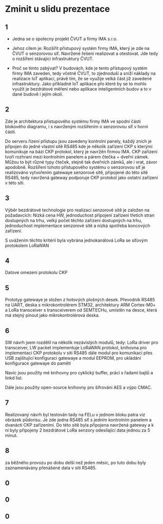 # Zminit u slidu prezentace

## 1
- Jedna se o spolecny projekt ČVUT a firmy IMA s.r.o.

- Jehoz cilem je:
Rozšířit přístupový systém firmy IMA, který je zde na ČVUT o senzorovou síť.
Navržené řešení realizovat a otestovat.
Jde tedy o rozšíření stávajici infrastruktury ČVUT.

- Proč se tímto zabývat? 
V budovách, kde je tento přístupový systém firmy IMA zaveden, tedy včetně ČVUT, to zjednoduší a sníží náklady na realizace IoT aplikací, právě tím, že se využije velká část již zavedené infrastruktury.
Jako příkladné IoT aplikace přo které by se to mohlo využít je bezdrátové měření nebo aplikace inteligentních budov a to v dané budově i jejím okolí.

## 2
Zde je architektura přístupového systému firmy IMA ve spodní části blokového diagramu, i s navrženým rozšířením o senzorovou síť v horní části.

Do serveru řízení přístupu jsou zavedeny kontrolní panely, každý znich je připojen do jedné vlastní sítě RS485 kde je několik zařízení CKP s kterými komunikuje na bázi CKP protokol, který je navržěn firmou IMA.
CKP zařízení tvoří rozhraní mezi kontrolním panelem a párem čtečka + dveřní zámek. Můžou to být různé typy čteček, stejně tak dveřních zámků, ale i vrat, závor apodobně.
Rozšíření tohoto přístupového systému o senzorovou síť je realizováno vytvořením gatewaye senzorové sítě, připojené do této sítě RS485, tedy navržená gateway podporuje CKP protokol jako ostatní zařízení v této síti.

## 3
Výběr bezdrátové technologie pro realizaci senzorové sítě je založen na požadavcích: Nízká cena HW, jednoduchost přípojení zařízení třetích stran dostupných na trhu, velký počet těchto zařízení dostupných na trhu, jednoduchost implementace senzorové sítě a nízká spotřeba koncových zařízení.

S uvážením těchto kritérií byla vybrána jednokanálová LoRa se síťovým protokolem LoRaWAN

## 4 
Datove omezeni protokolu CKP



## 5
Prototyp gatewaye je složen z hotových plošných desek.
Převodník RS485 na UART, deska s mikrokontrolérem STM32, architektury ARM Cortex-M0+ a LoRa transceiver s transceiverem od SEMTECHu, umístěn na desce, která má stejný pinout jako mikrokontrolérová deska.

## 6
SW návrh jsem rozdělil na několik nezávislých modulů, tedy:
LoRa driver pro transceiver,
LW packet implementuje LoRaWAN protokol,
knihovna pro implementaci CKP protokolu v síti RS485
dále modul pro komunikaci přes USB zajištující konfiguraci gatewaye
a modul EEPROM, pro ukládání konfigurace gatewaye do paměti

Navíc jsou použity mé knihovny pro cyklický buffer, práci s řadami bajtů a linkd list.

Dále jsou použity open-source knihovny pro šifrování AES a výpo CMAC.


## 7
Realizovaný návrh byl testován tady na FELu v jednom bloku patra viz obrázek půdorisu.
Je zde jedna RS485 síť s jedním kontrolním panelem a dvanácti CKP zařízeními. 
Do této sítě byla připojena navržená gateway a k ní byly připojeny 2 bezdrátové LoRa senzory odesílající data jednou za 5 minut.




## 8

za běžného provozu po dobu delší než jeden měsíc, po tuto dobu byly zaznamenávány přenášené data v síti RS485.





## 0
## 0
## 0

